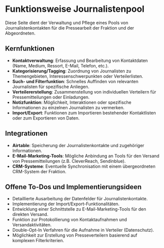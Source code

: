 # Funktionsweise Journalistenpool

Diese Seite dient der Verwaltung und Pflege eines Pools von Journalistenkontakten für die Pressearbeit der Fraktion und der Abgeordneten.

## Kernfunktionen

- **Kontaktverwaltung**: Erfassung und Bearbeitung von Kontaktdaten (Name, Medium, Ressort, E-Mail, Telefon, etc.).
- **Kategorisierung/Tagging**: Zuordnung von Journalisten zu Themengebieten, Interessenschwerpunkten oder Verteilerlisten.
- **Such- und Filterfunktion**: Schnelles Auffinden von relevanten Journalisten für spezifische Anliegen.
- **Verteilererstellung**: Zusammenstellung von individuellen Verteilern für Pressemitteilungen oder Einladungen.
- **Notizfunktion**: Möglichkeit, Interaktionen oder spezifische Informationen zu einzelnen Journalisten zu vermerken.
- **Import/Export**: Funktionen zum Importieren bestehender Kontaktlisten oder zum Exportieren von Daten.

## Integrationen

- **Airtable**: Speicherung der Journalistenkontakte und zugehöriger Informationen.
- **E-Mail-Marketing-Tools**: Mögliche Anbindung an Tools für den Versand von Pressemitteilungen (z.B. CleverReach, Sendinblue).
- **CRM-Systeme**: Eventuelle Synchronisation mit einem übergeordneten CRM-System der Fraktion.

## Offene To-Dos und Implementierungsideen

- Detaillierte Ausarbeitung der Datenfelder für Journalistenkontakte.
- Implementierung der Import/Export-Funktionalitäten.
- Entwicklung einer Schnittstelle zu E-Mail-Marketing-Tools für den direkten Versand.
- Funktion zur Protokollierung von Kontaktaufnahmen und Versandaktivitäten.
- Double-Opt-In Verfahren für die Aufnahme in Verteiler (Datenschutz).
- Möglichkeit zur Erstellung von Presseverteilern basierend auf komplexen Filterkriterien. 